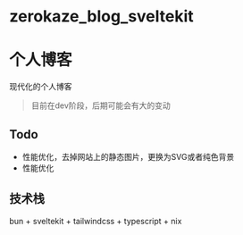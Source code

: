 
# zerokaze_blog_sveltekit

# 个人博客

现代化的个人博客

>目前在dev阶段，后期可能会有大的变动



## Todo

* 性能优化，去掉网站上的静态图片，更换为SVG或者纯色背景
* 性能优化

## 技术栈

bun + sveltekit + tailwindcss + typescript + nix





